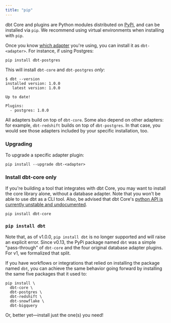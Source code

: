 ```yaml
---
title: "pip"
---
```


dbt Core and plugins are Python modules distributed on [PyPi](https://pypi.org/project/dbt/), and can be installed via `pip`. We recommend using virtual environments when installing with `pip`.

<FAQ src="install-pip-os-prereqs" />
<FAQ src="install-python-compatibility" />
<FAQ src="install-pip-best-practices" />

Once you know [which adapter](available-adapters) you're using, you can install it as `dbt-<adapter>`. For instance, if using Postgres:
```shell
pip install dbt-postgres
```
This will install `dbt-core` and `dbt-postgres` _only_:
```
$ dbt --version
installed version: 1.0.0
   latest version: 1.0.0

Up to date!

Plugins:
  - postgres: 1.0.0
```

All adapters build on top of `dbt-core`. Some also depend on other adapters: for example, `dbt-redshift` builds on top of `dbt-postgres`. In that case, you would see those adapters included by your specific installation, too.

### Upgrading

To upgrade a specific adapter plugin:
```shell
pip install --upgrade dbt-<adapter>
```

### Install dbt-core only

If you're building a tool that integrates with dbt Core, you may want to install the core library alone, without a database adapter. Note that you won't be able to use dbt as a CLI tool. Also, be advised that dbt Core's [python API is currently unstable and undocumented](dbt-api).

```shell
pip install dbt-core
```

### `pip install dbt`

Note that, as of v1.0.0, `pip install dbt` is no longer supported and will raise an explicit error. Since v0.13, the PyPi package named `dbt` was a simple "pass-through" of `dbt-core` and the four original database adapter plugins. For v1, we formalized that split.

If you have workflows or integrations that relied on installing the package named `dbt`, you can achieve the same behavior going forward by installing the same five packages that it used to:
```
pip install \
  dbt-core \
  dbt-postgres \
  dbt-redshift \
  dbt-snowflake \
  dbt-bigquery
```

Or, better yet—install just the one(s) you need!
